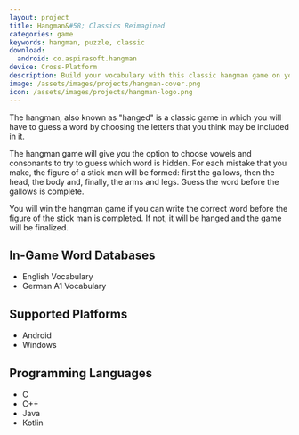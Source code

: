 ```yaml
---
layout: project
title: Hangman&#58; Classics Reimagined
categories: game
keywords: hangman, puzzle, classic
download:
  android: co.aspirasoft.hangman
device: Cross-Platform
description: Build your vocabulary with this classic hangman game on your mobile or tablet! This game is part of the Classics Reimagined series.
image: /assets/images/projects/hangman-cover.png
icon: /assets/images/projects/hangman-logo.png
---
```


The hangman, also known as "hanged" is a classic game in which you will have to guess a word by choosing the letters that you think may be included in it.

The hangman game will give you the option to choose vowels and consonants to try to guess which word is hidden. For each mistake that you make, the figure of a stick man will be formed: first the gallows, then the head, the body and, finally, the arms and legs. Guess the word before the gallows is complete.

You will win the hangman game if you can write the correct word before the figure of the stick man is completed. If not, it will be hanged and the game will be finalized.

## In-Game Word Databases
- English Vocabulary
- German A1 Vocabulary

## Supported Platforms
- Android
- Windows

## Programming Languages
- C
- C++
- Java
- Kotlin
